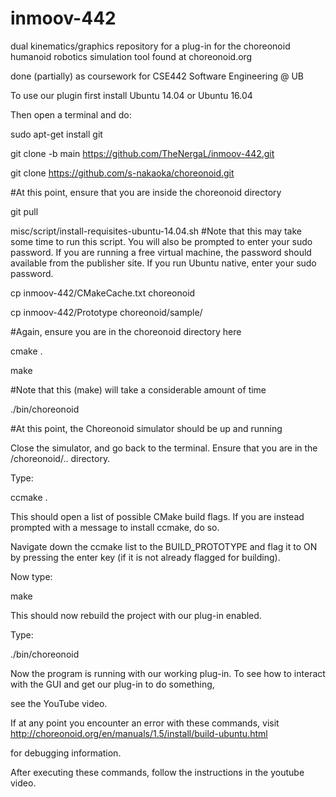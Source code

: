 # inmoov-442
dual kinematics/graphics repository for a plug-in for the choreonoid humanoid robotics simulation tool found at choreonoid.org

done (partially) as coursework for CSE442 Software Engineering @ UB

To use our plugin first install Ubuntu 14.04 or Ubuntu 16.04

Then open a terminal and do:

sudo apt-get install git

git clone -b main https://github.com/TheNergaL/inmoov-442.git

git clone https://github.com/s-nakaoka/choreonoid.git

#At this point, ensure that you are inside the choreonoid directory

git pull

misc/script/install-requisites-ubuntu-14.04.sh #Note that this may take some time to run this script. You will also be prompted to enter your sudo password. If you are running a free virtual machine, the password should available from the publisher site. If you run Ubuntu native, enter your sudo password.

cp inmoov-442/CMakeCache.txt choreonoid

cp inmoov-442/Prototype choreonoid/sample/

#Again, ensure you are in the choreonoid directory here

cmake .

make 

#Note that this (make) will take a considerable amount of time

./bin/choreonoid

#At this point, the Choreonoid simulator should be up and running

Close the simulator, and go back to the terminal. Ensure that you are in the /choreonoid/.. directory.

Type:

ccmake .

This should open a list of possible CMake build flags. If you are instead prompted with a message to install ccmake, do so.

Navigate down the ccmake list to the BUILD_PROTOTYPE and flag it to ON by pressing the enter key (if it is not already flagged for building).

Now type:

make

This should now rebuild the project with our plug-in enabled.

Type:

./bin/choreonoid

Now the program is running with our working plug-in. To see how to interact with the GUI and get our plug-in to do something,

see the YouTube video.

If at any point you encounter an error with these commands, visit http://choreonoid.org/en/manuals/1.5/install/build-ubuntu.html 

for debugging information.


After executing these commands, follow the instructions in the youtube video.





